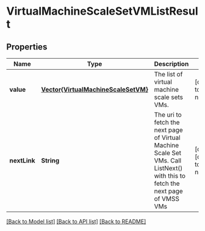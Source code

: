 # VirtualMachineScaleSetVMListResult


## Properties
Name | Type | Description | Notes
------------ | ------------- | ------------- | -------------
**value** | [**Vector{VirtualMachineScaleSetVM}**](VirtualMachineScaleSetVM.md) | The list of virtual machine scale sets VMs. | [default to nothing]
**nextLink** | **String** | The uri to fetch the next page of Virtual Machine Scale Set VMs. Call ListNext() with this to fetch the next page of VMSS VMs | [optional] [default to nothing]


[[Back to Model list]](../README.md#models) [[Back to API list]](../README.md#api-endpoints) [[Back to README]](../README.md)


